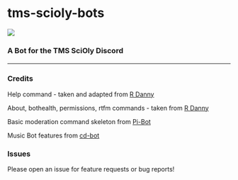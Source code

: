 # tms-scioly-bots 
![](https://tokei.rs/b1/github/pandabear189/tms-scioly-bots)

   

### A Bot for the TMS SciOly Discord
#### 
***

### Credits

Help command - taken and adapted from [R Danny](https://github.com/Rapptz/RoboDanny/blob/rewrite/cogs/meta.py#L180-L263) 

About, bothealth, permissions, rtfm commands - taken from [R Danny](https://github.com/Rapptz/RoboDanny/blob/rewrite/cogs/meta.py#L180-L263) 


Basic moderation command skeleton from [Pi-Bot](https://github.com/cbrxyz/pi-bot)

Music Bot features from [cd-bot](https://github.com/Axelware/cd-bot/tree/main/cd)

### Issues

Please open an issue for feature requests or bug reports!

